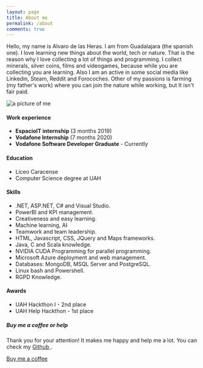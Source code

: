 ```yaml
---
layout: page
title: About me
permalink: /about
comments: true
---
```


<div class="row justify-content-between">
<div class="col-md-8 pr-5">

<p>Hello, my name is Alvaro de las Heras. I am from Guadalajara (the spanish one). I love learning new things about the world, tech or nature. That is the reason why I love collecting a lot of things and programming.
I collect minerals, silver coins, films and videogames, because while you are collecting you are learning. Also I am an active in some social media like Linkedin, Steam, Reddit and Forocoches. Other of my passions is farming (my father's work) where you can join the nature while working, but It isn't fair paid.</p>

<p class="mb-5"><img class="shadow-lg" src="{{site.baseurl}}/assets/images/about.png" alt="a picture of me" /></p>
<h4>Work experience</h4>
<ul>
  <li><b>EspacioIT internship</b> (3 months 2019)</li>
  <li><b>Vodafone Internship</b> (7 months 2020)</li>
  <li><b>Vodafone Software Developer Graduate</b> - Currently</li>
</ul>

<h4>Education</h4>
<ul>
<li>Liceo Caracense</li>
<li>Computer Science degree at UAH</li>
</ul>
<h4>Skills</h4>
<ul>
<li> .NET, ASP.NET, C# and Visual Studio.</li>
<li> PowerBI and KPI management.</li>
<li> Creativeness and easy learning.</li>
<li> Machine learning, AI</li>
<li> Teamwork and team leadership.</li>
<li> HTML, Javascript, CSS, JQuery and Maps frameworks.</li>
<li> Java, C and Scala knowledge.</li>
<li> NVIDIA CUDA Programming for parallel programming. </li>
<li> Microsoft Azure deployment and web management.</li>
<li> Databases: MongoDB, MSQL Server and PostgreSQL.</li>
<li> Linux bash and Powershell.</li>
<li> RGPD Knowledge.</li>
  </ul>
  <h4>Awards</h4>
  <ul>
  <li>UAH Hackthon I - 2nd place</li>
  <li>UAH Help Hackthon - 1st place</li>
  </ul>
</div>

<div class="col-md-4">

<div class="sticky-top sticky-top-80">
<h5>Buy me a coffee or help</h5>

<p>Thank you for your attention! It makes me happy and help me a lot. You can check my <a target="_blank" href="https://github.com/Alvarohf">Github <i class="fab fa-github"></i></a>.</p>

<a target="_blank" href="https://paypal.me/delasHerasF" class="btn btn-danger">Buy me a coffee <i class="fas fa-coffee"></i></a>

</div>
</div>
</div>
